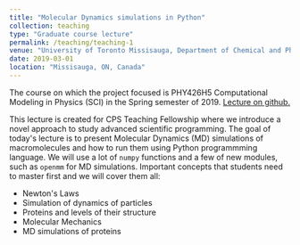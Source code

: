 ```yaml
---
title: "Molecular Dynamics simulations in Python"
collection: teaching
type: "Graduate course lecture"
permalink: /teaching/teaching-1
venue: "University of Toronto Missisauga, Department of Chemical and Physical Sciences"
date: 2019-03-01
location: "Missisauga, ON, Canada"
---
```


The course on which the project focused is PHY426H5 Computational Modeling in Physics (SCI) in the Spring semester of 2019.
[Lecture on github.](https://github.com/klyshko/md_python/blob/master/Lecture.ipynb) 

This lecture is created for CPS Teaching Fellowship where we introduce a novel approach to study advanced scientific programming. The goal of today's lecture is to present Molecular Dynamics (MD) simulations of macromolecules and how to run them using Python programmming language. We will use a lot of `numpy` functions and a few of new modules, such as `openmm` for MD simulations. Important concepts that students need to master first and we will cover them all:

- Newton's Laws 
- Simulation of dynamics of particles
- Proteins and levels of their structure
- Molecular Mechanics
- MD simulations of proteins 

